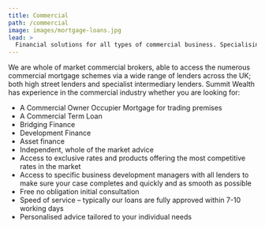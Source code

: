 ```yaml
---
title: Commercial
path: /commercial
image: images/mortgage-loans.jpg
lead: >
  Financial solutions for all types of commercial business. Specialising in Commercial Loans, Bridging finance, Development finance, Cashflow and many more.
---
```


We are whole of market commercial brokers, able to access the numerous commercial mortgage schemes via a wide range of lenders across the UK; both high street lenders and specialist intermediary lenders. Summit Wealth has experience in the commercial industry whether you are looking for:

- A Commercial Owner Occupier Mortgage for trading premises
- A Commercial Term Loan
- Bridging Finance
- Development Finance
- Asset finance
- Independent, whole of the market advice
- Access to exclusive rates and products offering the most competitive rates in the market
- Access to specific business development managers with all lenders to make sure your case completes and quickly and as smooth as possible
- Free no obligation initial consultation
- Speed of service – typically our loans are fully approved within 7-10 working days
- Personalised advice tailored to your individual needs
